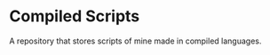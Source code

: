 # Compiled Scripts

A repository that stores scripts of mine made in compiled languages.

<!-- TODO: bundle fzagnostic here -->
